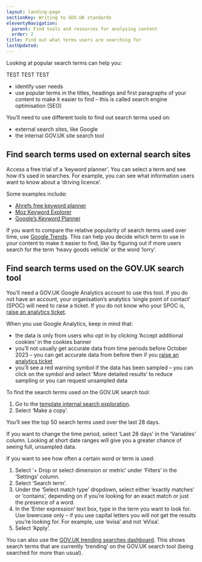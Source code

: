```yaml
---
layout: landing-page
sectionKey: Writing to GOV.UK standards
eleventyNavigation:
  parent: Find tools and resources for analysing content
  order: 2
title: Find out what terms users are searching for
lastUpdated:
---
```

Looking at popular search terms can help you:

TEST TEST TEST

- identify user needs
- use popular terms in the titles, headings and first paragraphs of your content to make it easier to find – this is called search engine optimisation (SEO)

You’ll need to use different tools to find out search terms used on:

- external search sites, like Google
- the internal GOV.UK site search tool

## Find search terms used on external search sites

Access a free trial of a ‘keyword planner’. You can select a term and see how it’s used in searches. For example, you can see what information users want to know about a ‘driving licence’.

Some examples include:

- [Ahrefs free keyword planner](https://ahrefs.com/keyword-generator)
- [Moz Keyword Explorer](https://moz.com/explorer)
- [Google’s Keyword Planner](https://business.google.com/uk/ad-tools/keyword-planner/)

If you want to compare the relative popularity of search terms used over time, use [Google Trends](https://trends.google.co.uk/trends/). This can help you decide which term to use in your content to make it easier to find, like by figuring out if more users search for the term ‘heavy goods vehicle’ or the word ‘lorry’.

## Find search terms used on the GOV.UK search tool

You’ll need a GOV.UK Google Analytics account to use this tool. If you do not have an account, your organisation’s analytics ‘single point of contact’ (SPOC) will need to raise a ticket. If you do not know who your SPOC is, [raise an analytics ticket](https://support.publishing.service.gov.uk/analytics_request/new).

When you use Google Analytics, keep in mind that:

- the data is only from users who opt in by clicking ‘Accept additional cookies’ in the cookies banner
- you’ll not usually get accurate data from time periods before October 2023 – you can get accurate data from before then if you [raise an analytics ticket](https://support.publishing.service.gov.uk/analytics_request/new)
- you’ll see a red warning symbol if the data has been sampled – you can click on the symbol and select ‘More detailed results’ to reduce sampling or you can request unsampled data

To find the search terms used on the GOV.UK search tool:

1. Go to the [template internal search exploration](https://analytics.google.com/analytics/web/?pli=1#/analysis/p330577055/edit/UlmPO_S9R82qX2OI3AnOMA).
2. Select ‘Make a copy’.

You’ll see the top 50 search terms used over the last 28 days.

If you want to change the time period, select ‘Last 28 days’ in the ‘Variables’ column. Looking at short date ranges will give you a greater chance of seeing full, unsampled data.

If you want to see how often a certain word or term is used:

1. Select ‘+ Drop or select dimension or metric’ under ‘Filters’ in the ‘Settings’ column.
2. Select ‘Search term’.
3. Under the ‘Select match type’ dropdown, select either ‘exactly matches’ or ‘contains’, depending on if you’re looking for an exact match or just the presence of a word.
4. In the ‘Enter expression’ text box, type in the term you want to look for. Use lowercase only – if you use capital letters you will not get the results you’re looking for. For example, use ‘evisa’ and not ‘eVisa’.
5. Select ‘Apply’.

You can also use the [GOV.UK trending searches dashboard](https://docs.google.com/spreadsheets/d/1wr5rhStohUzwK9Nd5mXrNddlIBsLwi0u8Vqy9z_XGE4/edit?gid=0#gid=0). This shows search terms that are currently ‘trending’ on the GOV.UK search tool (being searched for more than usual).

